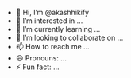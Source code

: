 - 👋 Hi, I’m @akashhikify
- 👀 I’m interested in ...
- 🌱 I’m currently learning ...
- 💞️ I’m looking to collaborate on ...
- 📫 How to reach me ...
- 😄 Pronouns: ...
- ⚡ Fun fact: ...

<!---
akashhikify/akashhikify is a ✨ special ✨ repository because its `README.md` (this file) appears on your GitHub profile.
You can click the Preview link to take a look at your changes.
--->
